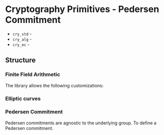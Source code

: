 # Cryptography Primitives - Pedersen Commitment

* `cry_std` - 
* `cry_alg` - 
* `cry_ec` -

## Structure

### Finite Field Arithmetic 

The library allows the following customizations: 

### Elliptic curves


### Pedersen Commitment 

Pedersen commitments are agnostic to the underlying group. To define a Pedersen commitment.